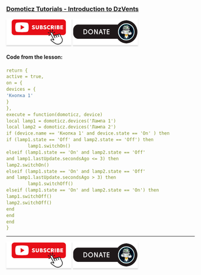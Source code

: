 ### [Domoticz Tutorials - Introduction to DzVents](https://youtu.be/wZpS_PPtKso)

<a href="https://www.youtube.com/channel/UCcq9onYHbs6go3kDpfBoqhg?sub_confirmation=1" target="_blank"><img src="https://raw.githubusercontent.com/kvazis/library/master/img/subscribe.png" alt="Subscribe" style="height: 71px !important;width: 174px !important;box-shadow: 0px 3px 2px 0px rgba(190, 190, 190, 0.5) !important;-webkit-box-shadow: 0px 3px 2px 0px rgba(190, 190, 190, 0.5) !important;" ></a> <a href="http://kvazis.link/donate" target="_blank"><img src="https://raw.githubusercontent.com/kvazis/library/master/img/donate.png" alt="Donate" style="height: 71px !important;width: 174px !important;box-shadow: 0px 3px 2px 0px rgba(190, 190, 190, 0.5) !important;-webkit-box-shadow: 0px 3px 2px 0px rgba(190, 190, 190, 0.5) !important;" ></a>

#### Code from the lesson:

```yaml
return {
active = true,
on = {
devices = {
'Кнопка 1'
}
},
execute = function(domoticz, device)
local lamp1 = domoticz.devices('Лампа 1')
local lamp2 = domoticz.devices('Лампа 2')
if (device.name == 'Кнопка 1' and device.state == 'On' ) then
if (lamp1.state == 'Off' and lamp2.state == 'Off') then
        lamp1.switchOn()
elseif (lamp1.state == 'On' and lamp2.state == 'Off'
and lamp1.lastUpdate.secondsAgo <= 3) then
lamp2.switchOn()
elseif (lamp1.state == 'On' and lamp2.state == 'Off'
and lamp1.lastUpdate.secondsAgo > 3) then
        lamp1.switchOff()
elseif (lamp1.state == 'On' and lamp2.state == 'On') then
lamp1.switchOff()
lamp2.switchOff()
end
end
end
}
```

____
<a href="https://www.youtube.com/channel/UCcq9onYHbs6go3kDpfBoqhg?sub_confirmation=1" target="_blank"><img src="https://raw.githubusercontent.com/kvazis/library/master/img/subscribe.png" alt="Subscribe" style="height: 71px !important;width: 174px !important;box-shadow: 0px 3px 2px 0px rgba(190, 190, 190, 0.5) !important;-webkit-box-shadow: 0px 3px 2px 0px rgba(190, 190, 190, 0.5) !important;" ></a> <a href="http://kvazis.link/donate" target="_blank"><img src="https://raw.githubusercontent.com/kvazis/library/master/img/donate.png" alt="Donate" style="height: 71px !important;width: 174px !important;box-shadow: 0px 3px 2px 0px rgba(190, 190, 190, 0.5) !important;-webkit-box-shadow: 0px 3px 2px 0px rgba(190, 190, 190, 0.5) !important;" ></a>
